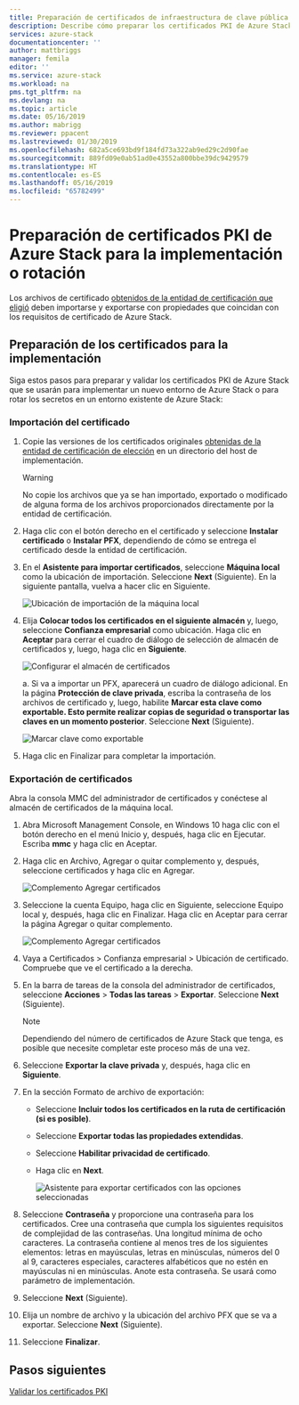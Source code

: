 ```yaml
---
title: Preparación de certificados de infraestructura de clave pública de Azure Stack para la implementación de sistemas integrados o rotación de secretos | Microsoft Docs
description: Describe cómo preparar los certificados PKI de Azure Stack para sus sistemas integrados.
services: azure-stack
documentationcenter: ''
author: mattbriggs
manager: femila
editor: ''
ms.service: azure-stack
ms.workload: na
pms.tgt_pltfrm: na
ms.devlang: na
ms.topic: article
ms.date: 05/16/2019
ms.author: mabrigg
ms.reviewer: ppacent
ms.lastreviewed: 01/30/2019
ms.openlocfilehash: 682a5ce693bd9f184fd73a322ab9ed29c2d90fae
ms.sourcegitcommit: 889fd09e0ab51ad0e43552a800bbe39dc9429579
ms.translationtype: HT
ms.contentlocale: es-ES
ms.lasthandoff: 05/16/2019
ms.locfileid: "65782499"
---
```

# <a name="prepare-azure-stack-pki-certificates-for-use-in-deployment-or-rotation"></a>Preparación de certificados PKI de Azure Stack para la implementación o rotación

Los archivos de certificado [obtenidos de la entidad de certificación que eligió](azure-stack-get-pki-certs.md) deben importarse y exportarse con propiedades que coincidan con los requisitos de certificado de Azure Stack.

## <a name="prepare-certificates-for-deployment"></a>Preparación de los certificados para la implementación

Siga estos pasos para preparar y validar los certificados PKI de Azure Stack que se usarán para implementar un nuevo entorno de Azure Stack o para rotar los secretos en un entorno existente de Azure Stack: 

### <a name="import-the-certificate"></a>Importación del certificado

1. Copie las versiones de los certificados originales [obtenidas de la entidad de certificación de elección](azure-stack-get-pki-certs.md) en un directorio del host de implementación. 
   > [!WARNING]
   > No copie los archivos que ya se han importado, exportado o modificado de alguna forma de los archivos proporcionados directamente por la entidad de certificación.

1. Haga clic con el botón derecho en el certificado y seleccione **Instalar certificado** o **Instalar PFX**, dependiendo de cómo se entrega el certificado desde la entidad de certificación.

1. En el **Asistente para importar certificados**, seleccione **Máquina local** como la ubicación de importación. Seleccione **Next** (Siguiente). En la siguiente pantalla, vuelva a hacer clic en Siguiente.

    ![Ubicación de importación de la máquina local](./media/prepare-pki-certs/1.png)

1. Elija **Colocar todos los certificados en el siguiente almacén** y, luego, seleccione **Confianza empresarial** como ubicación. Haga clic en **Aceptar** para cerrar el cuadro de diálogo de selección de almacén de certificados y, luego, haga clic en **Siguiente**.

   ![Configurar el almacén de certificados](./media/prepare-pki-certs/3.png)

   a. Si va a importar un PFX, aparecerá un cuadro de diálogo adicional. En la página **Protección de clave privada**, escriba la contraseña de los archivos de certificado y, luego, habilite **Marcar esta clave como exportable. Esto permite realizar copias de seguridad o transportar las claves en un momento posterior**. Seleccione **Next** (Siguiente).

   ![Marcar clave como exportable](./media/prepare-pki-certs/2.png)

1. Haga clic en Finalizar para completar la importación.

### <a name="export-the-certificate"></a>Exportación de certificados

Abra la consola MMC del administrador de certificados y conéctese al almacén de certificados de la máquina local.

1. Abra Microsoft Management Console, en Windows 10 haga clic con el botón derecho en el menú Inicio y, después, haga clic en Ejecutar. Escriba **mmc** y haga clic en Aceptar.

1. Haga clic en Archivo, Agregar o quitar complemento y, después, seleccione certificados y haga clic en Agregar.

    ![Complemento Agregar certificados](./media/prepare-pki-certs/mmc-2.png)
 
1. Seleccione la cuenta Equipo, haga clic en Siguiente, seleccione Equipo local y, después, haga clic en Finalizar. Haga clic en Aceptar para cerrar la página Agregar o quitar complemento.

    ![Complemento Agregar certificados](./media/prepare-pki-certs/mmc-3.png)

1. Vaya a Certificados > Confianza empresarial > Ubicación de certificado. Compruebe que ve el certificado a la derecha.

1. En la barra de tareas de la consola del administrador de certificados, seleccione **Acciones** > **Todas las tareas** > **Exportar**. Seleccione **Next** (Siguiente).

   > [!NOTE]
   > Dependiendo del número de certificados de Azure Stack que tenga, es posible que necesite completar este proceso más de una vez.

1. Seleccione **Exportar la clave privada** y, después, haga clic en **Siguiente**.

1. En la sección Formato de archivo de exportación:
    
   - Seleccione **Incluir todos los certificados en la ruta de certificación (si es posible)**.  
   - Seleccione **Exportar todas las propiedades extendidas**.  
   - Seleccione **Habilitar privacidad de certificado**.  
   - Haga clic en **Next**.  
    
     ![Asistente para exportar certificados con las opciones seleccionadas](./media/prepare-pki-certs/azure-stack-save-cert.png)

1. Seleccione **Contraseña** y proporcione una contraseña para los certificados. Cree una contraseña que cumpla los siguientes requisitos de complejidad de las contraseñas. Una longitud mínima de ocho caracteres. La contraseña contiene al menos tres de los siguientes elementos: letras en mayúsculas, letras en minúsculas, números del 0 al 9, caracteres especiales, caracteres alfabéticos que no estén en mayúsculas ni en minúsculas. Anote esta contraseña. Se usará como parámetro de implementación.

1. Seleccione **Next** (Siguiente).

1. Elija un nombre de archivo y la ubicación del archivo PFX que se va a exportar. Seleccione **Next** (Siguiente).

1. Seleccione **Finalizar**.

## <a name="next-steps"></a>Pasos siguientes

[Validar los certificados PKI](azure-stack-validate-pki-certs.md)
